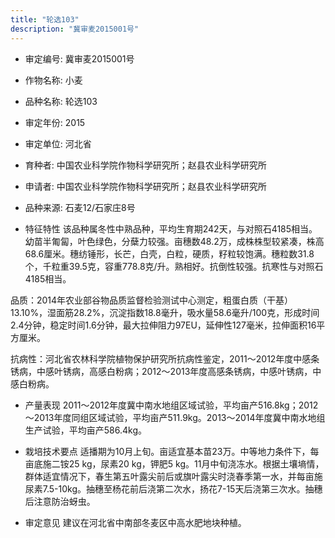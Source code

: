 ```yaml
---
title: "轮选103"
description: "冀审麦2015001号"
---
```

* 审定编号:  冀审麦2015001号

*  作物名称:  小麦

*  品种名称:  轮选103

*  审定年份:  2015

*  审定单位:  河北省

* 育种者:  中国农业科学院作物科学研究所；赵县农业科学研究所

*  申请者:  中国农业科学院作物科学研究所；赵县农业科学研究所

*  品种来源:  石麦12/石家庄8号

*  特征特性
该品种属冬性中熟品种，平均生育期242天，与对照石4185相当。幼苗半匍匐，叶色绿色，分蘖力较强。亩穗数48.2万，成株株型较紧凑，株高68.6厘米。穗纺锤形，长芒，白壳，白粒，硬质，籽粒较饱满。穗粒数31.8个，千粒重39.5克，容重778.8克/升。熟相好。抗倒性较强。抗寒性与对照石4185相当。
品质：2014年农业部谷物品质监督检验测试中心测定，粗蛋白质（干基）13.10%，湿面筋28.2%，沉淀指数18.8毫升，吸水量58.6毫升/100克，形成时间2.4分钟，稳定时间1.6分钟，最大拉伸阻力97EU，延伸性127毫米，拉伸面积16平方厘米。
抗病性：河北省农林科学院植物保护研究所抗病性鉴定，2011～2012年度中感条锈病，中感叶锈病，高感白粉病；2012～2013年度高感条锈病，中感叶锈病，中感白粉病。

*  产量表现
2011～2012年度冀中南水地组区域试验，平均亩产516.8kg；2012～2013年度同组区域试验，平均亩产511.9kg。2013～2014年度冀中南水地组生产试验，平均亩产586.4kg。

*  栽培技术要点
适播期为10月上旬。亩适宜基本苗23万。中等地力条件下，每亩底施二铵25 kg，尿素20 kg，钾肥5 kg。11月中旬浇冻水。根据土壤墒情，群体适宜情况下，春生第五叶露尖前后或旗叶露尖时浇春季第一水，并每亩施尿素7.5-10kg。抽穗至杨花前后浇第二次水，扬花7-15天后浇第三次水。抽穗后注意防治蚜虫。

*  审定意见
建议在河北省中南部冬麦区中高水肥地块种植。
